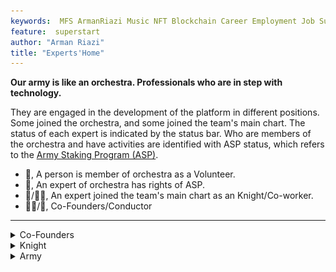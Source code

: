 ```yaml
---
keywords:  MFS ArmanRiazi Music NFT Blockchain Career Employment Job Superstar
feature:  superstart
author: "Arman Riazi"
title: "Experts'Home"
---
```


**Our army is like an orchestra. Professionals who are in step with technology.**

They are engaged in the development of the platform in different positions. Some joined the orchestra, and some joined the team's main chart. The status of each expert is indicated by the status bar. Who are members of the orchestra and have activities are identified with ASP status, which refers to the [Army Staking Program (ASP)](../career/Employment.md).

- 🤝, A person is member of orchestra as a Volunteer.
- 🤑, An expert of orchestra has rights of ASP.
- 🦹/🦹‍♂️, An expert joined the team's main chart as an Knight/Co-worker.
- 🤴🏻/👸, Co-Founders/Conductor

---



<details>
  <summary>Co-Founders</summary>
<figure markdown> ![Arman Riazi](../assets/me.JPG){ width="100" height="150" align=center }<figcaption>Arman Riazi</figcaption></figure> <blockquote>Web Developer, Blockchain Specialist, M.Sc. 🤝🤴🏻🦹‍♂️ </blockquote>
</details>

<details>
  <summary>Knight</summary>
</details>

<details>
  <summary>Army</summary>    
<figure markdown> ![Ahmed Khalil](https://avatars.githubusercontent.com/u/63037202?v=4){ width="100" height="150" align=center }<figcaption>Ahmed Khalil</figcaption></figure><blockquote>M. ED, EMBA, M.Sc Digital Currency. 🤝 </blockquote>
<figure markdown> ![Token distribution](https://avatars.githubusercontent.com/u/40033608?v=4){ width="100" height="150" align=center }<figcaption>Faith Roberts</figcaption></figure><blockquote> FrontEnd Developer. 🤝</blockquote>
</details>

